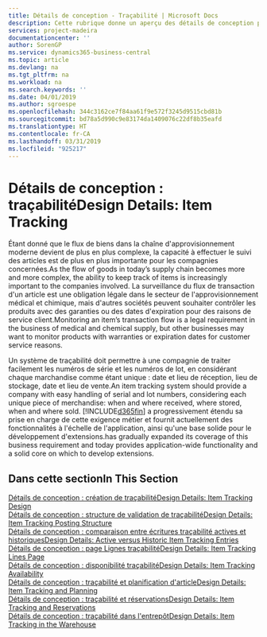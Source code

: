 ```yaml
---
title: Détails de conception - Traçabilité | Microsoft Docs
description: Cette rubrique donne un aperçu des détails de conception pour la traçabilité.
services: project-madeira
documentationcenter: ''
author: SorenGP
ms.service: dynamics365-business-central
ms.topic: article
ms.devlang: na
ms.tgt_pltfrm: na
ms.workload: na
ms.search.keywords: ''
ms.date: 04/01/2019
ms.author: sgroespe
ms.openlocfilehash: 344c3162ce7f84aa61f9e572f3245d9515cbd81b
ms.sourcegitcommit: bd78a5d990c9e83174da1409076c22df8b35eafd
ms.translationtype: HT
ms.contentlocale: fr-CA
ms.lasthandoff: 03/31/2019
ms.locfileid: "925217"
---
```

# <a name="design-details-item-tracking"></a><span data-ttu-id="a9a12-103">Détails de conception : traçabilité</span><span class="sxs-lookup"><span data-stu-id="a9a12-103">Design Details: Item Tracking</span></span>
<span data-ttu-id="a9a12-104">Étant donné que le flux de biens dans la chaîne d'approvisionnement moderne devient de plus en plus complexe, la capacité à effectuer le suivi des articles est de plus en plus importante pour les compagnies concernées.</span><span class="sxs-lookup"><span data-stu-id="a9a12-104">As the flow of goods in today’s supply chain becomes more and more complex, the ability to keep track of items is increasingly important to the companies involved.</span></span> <span data-ttu-id="a9a12-105">La surveillance du flux de transaction d'un article est une obligation légale dans le secteur de l'approvisionnement médical et chimique, mais d'autres sociétés peuvent souhaiter contrôler les produits avec des garanties ou des dates d'expiration pour des raisons de service client.</span><span class="sxs-lookup"><span data-stu-id="a9a12-105">Monitoring an item’s transaction flow is a legal requirement in the business of medical and chemical supply, but other businesses may want to monitor products with warranties or expiration dates for customer service reasons.</span></span>  

<span data-ttu-id="a9a12-106">Un système de traçabilité doit permettre à une compagnie de traiter facilement les numéros de série et les numéros de lot, en considérant chaque marchandise comme étant unique : date et lieu de réception, lieu de stockage, date et lieu de vente.</span><span class="sxs-lookup"><span data-stu-id="a9a12-106">An item tracking system should provide a company with easy handling of serial and lot numbers, considering each unique piece of merchandise: when and where received, where stored, when and where sold.</span></span> [!INCLUDE[d365fin](includes/d365fin_md.md)] <span data-ttu-id="a9a12-107">a progressivement étendu sa prise en charge de cette exigence métier et fournit actuellement des fonctionnalités à l'échelle de l'application, ainsi qu'une base solide pour le développement d'extensions.</span><span class="sxs-lookup"><span data-stu-id="a9a12-107">has gradually expanded its coverage of this business requirement and today provides application-wide functionality and a solid core on which to develop extensions.</span></span>  

## <a name="in-this-section"></a><span data-ttu-id="a9a12-108">Dans cette section</span><span class="sxs-lookup"><span data-stu-id="a9a12-108">In This Section</span></span>  
[<span data-ttu-id="a9a12-109">Détails de conception : création de traçabilité</span><span class="sxs-lookup"><span data-stu-id="a9a12-109">Design Details: Item Tracking Design</span></span>](design-details-item-tracking-design.md)  
[<span data-ttu-id="a9a12-110">Détails de conception : structure de validation de traçabilité</span><span class="sxs-lookup"><span data-stu-id="a9a12-110">Design Details: Item Tracking Posting Structure</span></span>](design-details-item-tracking-posting-structure.md)  
[<span data-ttu-id="a9a12-111">Détails de conception : comparaison entre écritures traçabilité actives et historiques</span><span class="sxs-lookup"><span data-stu-id="a9a12-111">Design Details: Active versus Historic Item Tracking Entries</span></span>](design-details-active-versus-historic-item-tracking-entries.md)  
[<span data-ttu-id="a9a12-112">Détails de conception : page Lignes traçabilité</span><span class="sxs-lookup"><span data-stu-id="a9a12-112">Design Details: Item Tracking Lines Page</span></span>](design-details-item-tracking-lines-window.md)  
[<span data-ttu-id="a9a12-113">Détails de conception : disponibilité traçabilité</span><span class="sxs-lookup"><span data-stu-id="a9a12-113">Design Details: Item Tracking Availability</span></span>](design-details-item-tracking-availability.md)  
[<span data-ttu-id="a9a12-114">Détails de conception : traçabilité et planification d'article</span><span class="sxs-lookup"><span data-stu-id="a9a12-114">Design Details: Item Tracking and Planning</span></span>](design-details-item-tracking-and-planning.md)  
[<span data-ttu-id="a9a12-115">Détails de conception : traçabilité et réservations</span><span class="sxs-lookup"><span data-stu-id="a9a12-115">Design Details: Item Tracking and Reservations</span></span>](design-details-item-tracking-and-reservations.md)  
[<span data-ttu-id="a9a12-116">Détails de conception : traçabilité dans l'entrepôt</span><span class="sxs-lookup"><span data-stu-id="a9a12-116">Design Details: Item Tracking in the Warehouse</span></span>](design-details-item-tracking-in-the-warehouse.md)
